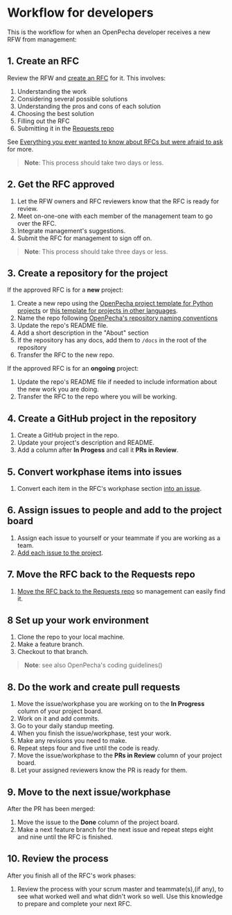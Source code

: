 
# Workflow for developers

This is the workflow for when an OpenPecha developer receives a new RFW from management:

## 1. Create an RFC

Review the RFW and [create an RFC](https://github.com/OpenPecha/Requests/issues/new?assignees=&labels=&template=RFC.md&title=%5BRFC%5D) for it. This involves:

1. Understanding the work
1. Considering several possible solutions
1. Understanding the pros and cons of each solution
1. Choosing the best solution
1. Filling out the RFC
1. Submitting it in the [Requests repo](https://github.com/OpenPecha/Requests/) 

See [Everything you ever wanted to know about RFCs but were afraid to ask](article/rfc-about.md) for more.

> **Note**: This process should take two days or less.

## 2. Get the RFC approved

1. Let the RFW owners and RFC reviewers know that the RFC is ready for review.
1. Meet on-one-one with each member of the management team to go over the RFC.
1. Integrate management's suggestions.
1. Submit the RFC for management to sign off on.

> **Note**: This process should take three days or less.

## 3. Create a repository for the project

If the approved RFC is for a **new** project:

1. Create a new repo using the [OpenPecha project template for Python projects](https://github.com/OpenPecha/openpecha-project-template) or [this template for projects in other languages](https://github.com/OpenPecha/new-repo-template).
1. Name the repo following [OpenPecha's repository naming conventions](articles/naming-repos.md)
1. Update the repo's README file.
1. Add a short description in the "About" section
1. If the repository has any docs, add them to `/docs` in the root of the repository
1. Transfer the RFC to the new repo.

If the approved RFC is for an **ongoing** project:

1. Update the repo's README file if needed to include information about the new work you are doing.
1. Transfer the RFC to the repo where you will be working.

## 4. Create a GitHub project in the repository

1. Create a GitHub project in the repo.
1. Update your project's description and README.
1. Add a column after **In Progess** and call it **PRs in Review**.

## 5. Convert workphase items into issues

1. Convert each item in the RFC's workphase section [into an issue](https://docs.github.com/en/issues/tracking-your-work-with-issues/creating-an-issue#creating-an-issue-from-a-task-list-item).

## 6. Assign issues to people and add to the project board

1. Assign each issue to yourself or your teammate if you are working as a team.
1. [Add each issue to the project](https://docs.github.com/en/github-ae@latest/issues/organizing-your-work-with-project-boards/tracking-work-with-project-boards/adding-issues-and-pull-requests-to-a-project-board).

## 7. Move the RFC back to the Requests repo

1. [Move the RFC back to the Requests repo](https://docs.github.com/en/issues/tracking-your-work-with-issues/transferring-an-issue-to-another-repository) so management can easily find it.


## 8 Set up your work environment

1. Clone the repo to your local machine.
1. Make a feature branch.
1. Checkout to that branch.

> **Note**: see also OpenPecha's coding guidelines()

## 8. Do the work and create pull requests

1. Move the issue/workphase you are working on to the **In Progress** column of your project board.
1. Work on it and add commits.
1. Go to your daily standup meeting. 
1. When you finish the issue/workphase, test your work.
1. Make any revisions you need to make.
1. Repeat steps four and five until the code is ready.
1. Move the issue/workphase to the **PRs in Review** column of your project board.
1. Let your assigned reviewers know the PR is ready for them.

## 9. Move to the next issue/workphase

After the PR has been merged:

1. Move the issue to the **Done** column of the project board.
1. Make a next feature branch for the next issue and repeat steps eight and nine until the RFC is finished.

## 10. Review the process

After you finish all of the RFC's work phases:

1. Review the process with your scrum master and teammate(s),(if any), to see what worked well and what didn't work so well. Use this knowledge to prepare and complete your next RFC.